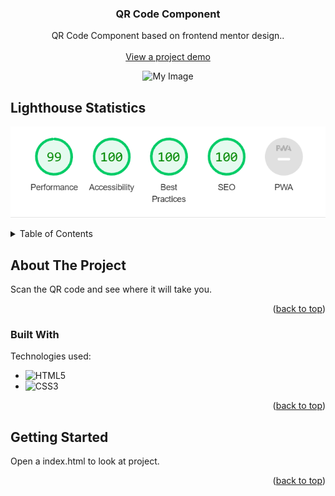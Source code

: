 <p id="readme-top"></p>
<div align="center">
  <h3 align="center">QR Code Component</h3>

  <p align="center">
     QR Code Component based on frontend mentor design..
    <br />
    <br />
    <a href="https://piqon.github.io/QRCode/">View a project demo</a>
  </p>

![My Image](images/desktop-preview.jpg)

</div>

## Lighthouse Statistics

![My Image](images/lighthouse.png)

<!-- TABLE OF CONTENTS -->
<details>
  <summary>Table of Contents</summary>
  <ol>
    <li>
      <a href="#about-the-project">About The Project</a>
      <ul>
        <li><a href="#built-with">Built With</a></li>
      </ul>
    </li>
    <li>
      <a href="#getting-started">Getting Started</a>
      <ul>
        <li><a href="#installation">Installation</a></li>
      </ul>
    </li>
  </ol>
</details>

<!-- ABOUT THE PROJECT -->

## About The Project

Scan the QR code and see where it will take you.

<p align="right">(<a href="#readme-top">back to top</a>)</p>

### Built With

Technologies used:

- ![HTML5](https://img.shields.io/badge/html5-%23E34F26.svg?style=for-the-badge&logo=html5&logoColor=white)
- ![CSS3](https://img.shields.io/badge/css3-%231572B6.svg?style=for-the-badge&logo=css3&logoColor=white)

<p align="right">(<a href="#readme-top">back to top</a>)</p>

<!-- GETTING STARTED -->

## Getting Started

Open a index.html to look at project.

<p align="right">(<a href="#readme-top">back to top</a>)</p>

